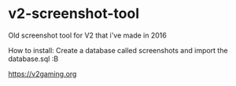 # v2-screenshot-tool
Old screenshot tool for V2 that i've made in 2016


How to install: Create a database called screenshots and import the database.sql :B

https://v2gaming.org
